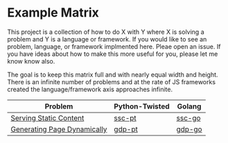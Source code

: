 # Example Matrix

This project is a collection of how to do X with Y where X is solving a problem and Y is a language or framework. If you would like to see an problem, language, or framework implmented here. Pleae open an issue. If you have ideas about how to make this more useful for you, please let me know know also.

The goal is to keep this matrix full and with nearly equal width and height. There is an infinite number of problems and at the rate of JS frameworks created the language/framework axis approaches infinite.

| Problem                               | Python-Twisted   | Golang           |
| ------------------------------------- | ---------------- | ---------------- |
| [Serving Static Content](ssc.md)      | [ssc-pt](ssc-pt) | [ssc-go](ssc-go) |
| [Generating Page Dynamically](gdp.md) | [gdp-pt](gdp-pt) | [gdp-go](gdp-go) |
